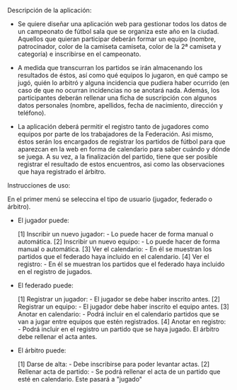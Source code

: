 Descripción de la aplicación:

 * Se quiere diseñar una aplicación web para gestionar todos los datos de un campeonato
   de fútbol sala que se organiza este año en la ciudad. Aquellos que quieran participar
   deberán formar un equipo (nombre, patrocinador, color de la camiseta camiseta, color
   de la 2ª camiseta y categoría) e inscribirse en el campeonato.

 * A medida que transcurran los partidos se irán almacenando los resultados de éstos,
   así como qué equipos lo jugaron, en qué campo se jugó, quién lo arbitró y alguna
   incidencia que pudiera haber ocurrido (en caso de que no ocurran incidencias no se
   anotará nada. Además, los participantes deberán rellenar una ficha de suscripción con
   algunos datos personales (nombre, apellidos, fecha de nacimiento, dirección y teléfono).

 * La aplicación deberá permitir el registro tanto de jugadores como equipos por parte de
   los trabajadores de la Federación. Asi mismo, éstos serán los encargados de registrar los
   partidos de fútbol para que aparezcan en la web en forma de calendario para saber cuándo
   y dónde se juega. A su vez, a la finalización del partido, tiene que ser posible registrar
   el resultado de estos encuentros, asi como las observaciones que haya registrado el árbitro.


Instrucciones de uso:

En el primer menú se seleccina el tipo de usuario (jugador, federado o árbitro).

 * El jugador puede:
	
	[1] Inscribir un nuevo jugador:
		- Lo puede hacer de forma manual o automática.
	[2] Inscribir un nuevo equipo:
		- Lo puede hacer de forma manual o automática.
	[3] Ver el calendario:
		- En él se muestran los partidos que el federado haya incluido en el calendario.
	[4] Ver el registro:
		- En él se muestran los partidos que el federado haya incluido en el registro de jugados.
		
		
 * El federado puede:

	[1] Registrar un jugador:
		- El jugador se debe haber inscrito antes.
	[2] Registrar un equipo:
		- El jugador debe haber inscrito el equipo antes.
	[3] Anotar en calendario:
		- Podrá incluir en el calendario partidos que se van a jugar entre equipos que estén registrados.
	[4] Anotar en registro:
		- Podrá incluir en el registro un partido que se haya jugado. El árbitro debe rellenar el acta antes.
		
		
 * El árbitro puede:

	[1] Darse de alta:
		- Debe inscribirse para poder levantar actas.
	[2] Rellenar acta de partido:
		- Se podrá rellenar el acta de un partido que esté en calendario. Este pasará a "jugado"
